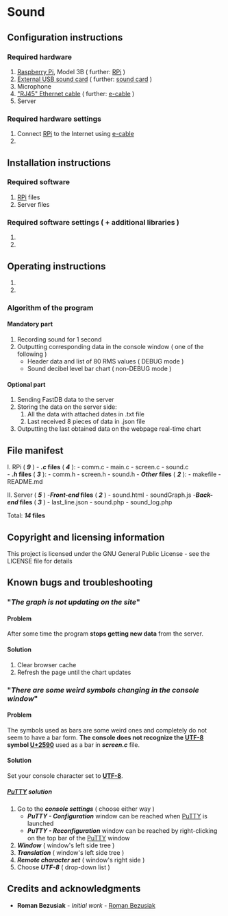 # Sound

## Configuration instructions

### Required hardware
	
1. [Raspberry Pi](https://en.wikipedia.org/wiki/Raspberry_Pi), 
	Model 3B ( further: [RPi](https://en.wikipedia.org/wiki/Raspberry_Pi) )
2. [External USB sound card](https://en.wikipedia.org/wiki/Sound_card#USB_sound_cards) 
	( further: [sound card](https://en.wikipedia.org/wiki/Sound_card#USB_sound_cards) )
3. Microphone
4. ["RJ45" Ethernet cable](https://en.wikipedia.org/wiki/Modular_connector#8P8C) 
	( further: [e-cable](https://en.wikipedia.org/wiki/Raspberry_Pi) )
5. Server

### Required hardware settings

1. Connect [RPi](https://en.wikipedia.org/wiki/Raspberry_Pi) to the 
	Internet using [e-cable](https://en.wikipedia.org/wiki/Raspberry_Pi)
2.

## Installation instructions

### Required software
	
1. [RPi](https://en.wikipedia.org/wiki/Raspberry_Pi) files
2. Server files

### Required software settings ( + additional libraries )
	
1. 
2. 

## Operating instructions

1.
2.

### Algorithm of the program

#### Mandatory part

1. Recording sound for 1 second
2. Outputting corresponding data in the console window ( one of the following )
	- Header data and list of 80 RMS values ( DEBUG mode )
	- Sound decibel level bar chart ( non-DEBUG mode )
				
#### Optional part

1. Sending FastDB data to the server
2. Storing the data on the server side:		
	1. All the data with attached dates in .txt file
	2. Last received 8 pieces of data in .json file		
3. Outputting the last obtained data on the webpage real-time chart
	
## File manifest

I. RPi ( **_9_** )
	- **_.c_ files** ( **_4_** ):
		- comm.c
		- main.c
		- screen.c
		- sound.c	
	- **_.h_ files** ( **_3_** ):
		- comm.h
		- screen.h
		- sound.h
	- **_Other_ files** ( **_2_** ):
		- makefile
		- README.md

II. Server ( **_5_** )
	-**_Front-end_ files** ( **_2_** )
		- sound.html
		- soundGraph.js
	-**_Back-end_ files** ( **_3_** )
		- last_line.json
		- sound.php
		- sound_log.php

Total: **_14_ files**

## Copyright and licensing information

This project is licensed under the GNU General Public License - see the LICENSE file for details

## Known bugs and troubleshooting

### "_The graph is not updating on the site_"
	
#### Problem
	
After some time the program **stops getting new data** from the server.
		
#### Solution
	
1. Clear browser cache
2. Refresh the page until the chart updates
		
### "_There are some weird symbols changing in the console window_"
	
#### Problem
	
The symbols used as bars are some weird ones and completely do not seem to have a bar form. **The console does not recognize the [UTF-8](https://en.wikipedia.org/wiki/UTF-8) symbol [U+2590](https://en.wikipedia.org/wiki/Block_Elements)** used as a bar in **_screen.c_** file.
		
#### Solution
	
Set your console character set to [**UTF-8**](https://en.wikipedia.org/wiki/UTF-8).
		
##### [_PuTTY_](https://en.wikipedia.org/wiki/PuTTY) solution

1. Go to the **_console settings_** ( choose either way )
	- **_PuTTY - Configuration_** window can be reached when [PuTTY](https://en.wikipedia.org/wiki/PuTTY) 
	is launched
	- **_PuTTY - Reconfiguration_** window can be reached by right-clicking on the top bar
		of the [PuTTY](https://en.wikipedia.org/wiki/PuTTY) window
2. **_Window_**               ( window's left side tree )
3. **_Translation_**          ( window's left side tree )
4. **_Remote character set_** ( window's right side )
5. Choose **_UTF-8_**         ( drop-down list )

## Credits and acknowledgments

* **Roman Bezusiak** - _Initial work_ - [Roman Bezusiak](https://github.com/roman-bezusiak) 
